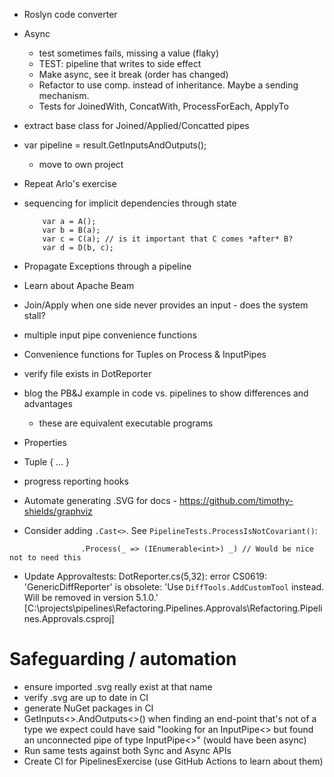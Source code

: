 - Roslyn code converter
- Async
	- test sometimes fails, missing a value (flaky)
	- TEST: pipeline that writes to side effect
	- Make async, see it break (order has changed)
	- Refactor to use comp. instead of inheritance. Maybe a sending mechanism.
	- Tests for JoinedWith, ConcatWith, ProcessForEach, ApplyTo
- extract base class for Joined/Applied/Concatted pipes
- var pipeline = result.GetInputsAndOutputs();
	- move to own project
- Repeat Arlo's exercise
- sequencing for implicit dependencies through state
	```
		var a = A();
		var b = B(a); 
		var c = C(a); // is it important that C comes *after* B?
		var d = D(b, c);
	```
- Propagate Exceptions through a pipeline
- Learn about Apache Beam
- Join/Apply when one side never provides an input - does the system stall?
- multiple input pipe convenience functions
- Convenience functions for Tuples on Process & InputPipes
- verify file exists in DotReporter
- blog the PB&J example in code vs. pipelines to show differences and advantages
	- these are equivalent executable programs

- Properties
-  Tuple { ... } 
- progress reporting hooks
- Automate generating .SVG for docs - https://github.com/timothy-shields/graphviz
- Consider adding `.Cast<>`. See `PipelineTests.ProcessIsNotCovariant()`:
```
                .Process(_ => (IEnumerable<int>) _) // Would be nice not to need this
```
- Update Approvaltests:
	DotReporter.cs(5,32): error CS0619: 'GenericDiffReporter' is obsolete: 'Use `DiffTools.AddCustomTool` instead. Will be removed in version 5.1.0.' [C:\projects\pipelines\Refactoring.Pipelines.Approvals\Refactoring.Pipelines.Approvals.csproj]


# Safeguarding / automation
- ensure imported .svg really exist at that name
- verify .svg are up to date in CI
- generate NuGet packages in CI
- GetInputs<>.AndOutputs<>() when finding an end-point that's not of a type we expect could have said "looking for an InputPipe<> but found an unconnected pipe of type InputPipe<>" (would have been async)
- Run same tests against both Sync and Async APIs
- Create CI for PipelinesExercise (use GitHub Actions to learn about them)